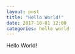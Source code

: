 ```yaml
---
layout: post
title: "Hello World!"
date: 2017-10-01 12:00
categories: hello world
---
```


Hello World!
